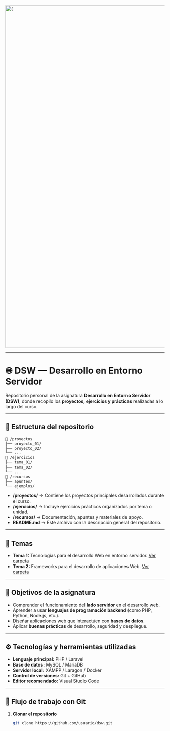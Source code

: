 <img width="1920" height="1080" alt="{" src="https://github.com/user-attachments/assets/b6b2d0e5-5c18-4f87-b9be-e14bce7d0514" />

---

# 🌐 DSW — Desarrollo en Entorno Servidor

Repositorio personal de la asignatura **Desarrollo en Entorno Servidor (DSW)**, donde recopilo los **proyectos, ejercicios y prácticas** realizadas a lo largo del curso.

---

## 📁 Estructura del repositorio

```txt
📂 /proyectos
├── proyecto_01/
├── proyecto_02/
└── ...
📂 /ejercicios
├── tema_01/
├── tema_02/
└── ...
📂 /recursos
├── apuntes/
└── ejemplos/
```


- **/proyectos/** → Contiene los proyectos principales desarrollados durante el curso.  
- **/ejercicios/** → Incluye ejercicios prácticos organizados por tema o unidad.  
- **/recursos/** → Documentación, apuntes y materiales de apoyo.  
- **README.md** → Este archivo con la descripción general del repositorio.

---

## 📖 Temas

- **Tema 1:** Tecnologías para el desarrollo Web en entorno servidor. [Ver carpeta](./src/ejercicios/tema_01)
- **Tema 2:** Frameworks para el desarrollo de aplicaciones Web. [Ver carpeta](./src/ejercicios/tema_02)

---

## 🧠 Objetivos de la asignatura

- Comprender el funcionamiento del **lado servidor** en el desarrollo web.  
- Aprender a usar **lenguajes de programación backend** (como PHP, Python, Node.js, etc.).  
- Diseñar aplicaciones web que interactúen con **bases de datos**.  
- Aplicar **buenas prácticas** de desarrollo, seguridad y despliegue.  

---

## ⚙️ Tecnologías y herramientas utilizadas

- **Lenguaje principal:** PHP / Laravel 
- **Base de datos:** MySQL / MariaDB  
- **Servidor local:** XAMPP / Laragon / Docker  
- **Control de versiones:** Git + GitHub  
- **Editor recomendado:** Visual Studio Code  

---

## 🚀 Flujo de trabajo con Git

1. **Clonar el repositorio**
   ```bash
   git clone https://github.com/usuario/dsw.git
